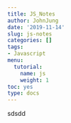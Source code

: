 ```yaml
---
title: JS_Notes
author: JohnJung
date: '2019-11-14'
slug: js-notes
categories: []
tags: 
- Javascript
menu:
  tutorial:
    name: js
    weight: 1
toc: yes
type: docs
---
```


sdsdd
